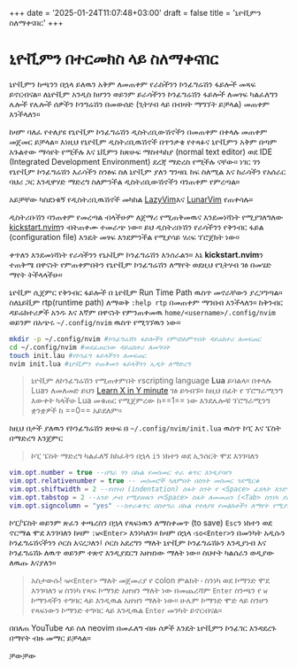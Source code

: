 +++
date = '2025-01-24T11:07:48+03:00'
draft = false
title = 'ኒዮቪምን ስለማቀናበር'
+++
# ኒዮቪምን በተርመክስ ላይ ስለማቀናበር

ኒዮቪምን ከጫንን በኋላ ይለዉን አቅም ለመጠቀም የራስችንን ኮንፊግሬሽን ፋይሎች መጻፍ ይኖርብናል። ለኒዮቪም አንዲስ ከሆንን ወይንም ይራሳችንን ኮንፊግሬሽን ፋይሎች ለመፃፍ ካልፈለግን ሌሎች የሌሎች ሰዎችን ኮንግሬሽን በመውሰድ (ጊትሃብ ላይ በብዛት ማግኘት ይቻላል) መጠቀም እንችላለን። 

ከዛም ባለፈ የተለያዩ የኒዮቪም ኮንፊግሬሽን ዲስትሪቢውሽኖችን በመጠቀም በቀላሉ መጠቀም መጀመር ይቻላል። እነዚህ የኒዮቪም ዲስትሪቢዉሽኖች በጥንቃቄ የተጻፉና ኒዮቪምን አቅም በጣም አጉልተው ማሳየት የሚችሉ እና ኒቪምን ከጽሁፍ ማስተካከያ (normal text editor) ወደ IDE (Integrated Development Environment) ደረጃ ማድረስ የሚችሉ ናቸው። ነገር ገን የኒዮቪም ኮንፊግሬሽን እራሳችን ስንፅፍ ስለ ኒዮቪም ያለን ግንዛቤ ከፍ ስለሚል እና ከራሳችን የአሰራር ባህሪ ጋር እንዲዋሃድ ማድረግ ስለምንችል ዲስትሪቢውሽኖችን ባንጠቀም የምረጣል።

አይቻቸው ካስደነቁኝ የዲስትሪቢዉሽኖች መካከል [LazyVim](https://www.lazyvim.org/)እና [LunarVim](https://www.lunarvim.org/) የጠቀሳሉ። 

ዲስትሪቡሽን ባንጠቀም የመረጣል ብላችሁም ለጀማሪ የሚጠቅመዉና እንደመነሻነት የሚያገለግለው [kickstart.nvim](https://github.com/nvim-lua/kickstart.nvim)ን ብትጠቀሙ ተመራጭ ነው። ይህ ዲስትሪቡሽን የራሳችንን የቅንብር ፋይል (configuration file) እንዴት መፃፍ እንደምንችል የሚያሳይ ሃሪፍ ፕሮጀክት ነው። 

ቀጥለን እንደመነሻነት የራሳችንን የኒኦቪም ኮንፊግሬሽን እንሰራልን። እኔ **kickstart.nvim**ን ተጠቅሜ በዋናነት የምጠቀምበትን የኒዮቪም ኮንፊግሬሽን ለማየት ወደዚህ የጊትሃብ ገፅ በመሄድ ማየት ትችላላችሁ። 

ኒዮቪም ሲጀምር የቅንብር ፋይሎች በ ኒዮቪም Run Time Path ዉስጥ መኖራቸውን ያረጋግጣል። ስለኒይቪም rtp(runtime path) ለማወቅ `:help rtp` በመጠቀም ማንበብ እንችላለን። ከቅንብር ዳይሬክተሪዎች አንዱ እና እኛም በዋናነት የምንጠቀመዉ `home/<username>/.config/nvim` ወይንም በአጭሩ `~/.config/nvim` ዉስጥ የሚገኘዉን ነው። 

```bash
mkdir -p ~/.config/nvim #ኮንፊግሬሽን ፋይሎችን የምናስከምጥበት ዳይሬክተሪ ለመፍጠር
cd ~/.config/nvim #ወደፈጠርነው ዳይሬክተሪ ለመግባት
touch init.lau #የኮንፊግ ፋይላችንን ለመፍጠር
nvim init.lua #ኒዮቪምን ተጠቅመን ፋይላችንን ኢዲት ለማድረግ
```

>ኒዮቪም ለኮንፊግሬሽን የሚጠቀምበት የscripting language **Lua** ይባልላ።  በቀላሉ Luaን ለመለመድ ይህን [Learn X in Y minute](https://youtu.be/0uQ3bkiW5SE?si=6tA6nOu5eW3wXnPu) ገፅ ይጎብኙ። ከዚህ በፊት የ ፕሮግራሚንግ እውቀት ካላችሁ Lua መቁጠር የሚጀምረው ከ==1== ነው እንደሌሎቹ ፕሮግራሚንግ ቋንቋዎች ከ ==0== አይደለም። 

ከዚህ በታች ያለዉን የኮንፊግሬሽን ጽሁፍ በ `~/.config/nvim/init.lua` ዉስጥ ኮፒ እና ፔስት በማድረግ እንጀምር
> ኮፒ ፔስት ማድረግ ካልፈለኝ ከከፈትን በኋላ `i`ን ነክተን ወደ ኢንሰርት ሞደ እንገባለን
```lua
vim.opt.number = true --በግራ ጎን በኩል የመስመር ተራ ቁጥር እንዲያሳየን
vim.opt.relativenumber = true -- መስመሮች ካለምበት በስንት መስመር ንደሚርቁ
vim.opt.shiftwidth = 2 --የበገብ (indentation) ስፋት ስንት የ <Space> ፊደላት እንደሚሆኑ ለማስተካከል
vim.opt.tabstop = 2 --አንድ ታብ የሚይዘዉን የ<Space> ስፋት ለመመጠን (<Tab> ስንነካ ያለዉን ማለት ነው)
vim.opt.signcolumn = "yes" --ከተራቁጥር በስተግራ በኩል የተለያዩ የመልክቶችን ለማየት የሚያስችል ቋሚ መስመር ለመጨመር (ለerror waring አይነት ነገሮችን ለማየት)
```

ኮፒ/ፔስት ወይንም ጽፈን ቀጫረስን በኋላ የጻፍነዉን ለማስቀመጥ (to save) `Esc`ን ነከተን ወደ ኖርማል ሞደ እንገባለን ከዛም `:w<Enter>` እንነካለን። ከዛም በኋላ `፡so<Enter>`ን በመንካት አዲሱን ኮንፊግሬሽናችንን ሶርስ እናረጋለን፤ ሶርስ አደረግን ማለት ኒዮቪም ኮንፊግሬሽኑን እንዲያነብ እና ኮንፊግሬሽኑ ለዉጥ ወይንም ተጽኖ እንዲያደርግ አዘዝነው ማለት ነው። ስህተት ካልሰራን ወዲያው ለዉጡ እናያለን።

> አስታውሱ! `፡w<Enter>` ማለት መጀመሪያ የ colon ምልክት `፡` ስንነካ ወደ ኮማንድ ሞደ እንገባለን `w` ስንነካ የጻፍ ኮማንድ አዘዝን ማለት ነው በመጨረሻም `Enter` ስንጫን የ `w` ኮማንዳችን ተግባር ላይ እንዲዉል አዘዝን ማለት ነው። ሁሌም ኮማንድ ሞድ ላይ ስንሆን የጻፍነውን ኮማንድ ተግባር ላይ እንዲዉል `Enter` መንካት ይኖርብናል።

በበለጠ YouTube ላይ ስለ neovim በመፈለግ ብዙ ሰዎች እንዴት ኒዮቪምን ኮንፊገር እንዳደረጉ በማየት ብዙ መማር ይቻላል።

ቻውቻው
